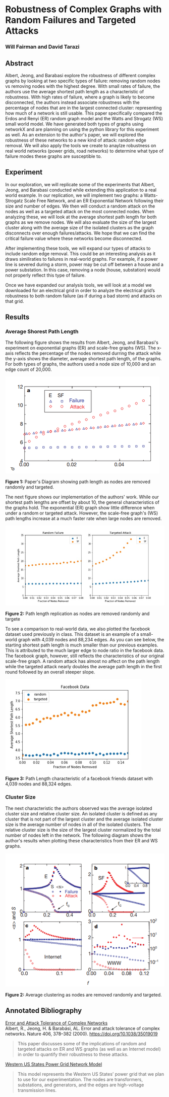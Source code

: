 # Robustness of Complex Graphs with Random Failures and Targeted Attacks
### Will Fairman and David Tarazi

## Abstract
Albert, Jeong, and Barabasi explore the robustness of different complex graphs by looking at two specific types of failure: removing random nodes vs removing nodes with the highest degree. With small rates of failure, the authors use the average shortest path length as a characteristic of robustness. With high rates of failure, where a graph is likely to become disconnected, the authors instead associate robustness with the percentage of nodes that are in the largest connected cluster: representing how much of a network is still usable. This paper specifically compared the Erdos and Renyi (ER) random graph model and the Watts and Strogatz (WS) small world model. We have generated both types of graphs using networkX and are planning on using the python library for this experiment as well. As an extension to the author's paper, we will explored the robustness of these networks to a new kind of attack: random edge removal. We will also apply the tools we create to anaylze robustness on real world networks (power grids, road networks) to determine what type of failure modes these graphs are susceptible to.

## Experiment
In our exploration, we will replicate some of the experiments that Albert, Jeong, and Barabasi conducted while extending this application to a real world example. In our replication, we will implement two graphs: a Watts-Strogatz Scale Free Network, and an ER Exponential Network following their size and number of edges. We then will conduct a random attack on the nodes as well as a targeted attack on the most connected nodes. When analyzing these, we will look at the average shortest path length for both graphs as we remove nodes. We will also evaluate the size of the largest cluster along with the average size of the isolated clusters as the graph disconnects over enough failures/attacks. We hope that we can find the critical failure value where these networks become disconnected.

After implementing these tools, we will expand our types of attacks to include random edge removal. This could be an interesting analysis as it draws similiraties to failures in real-world graphs. For example, if a power line is severed during a storm, power may be cut off between a house and a power substation. In this case, removing a node (house, substation) would not properly reflect this type of failure. 

Once we have expanded our analysis tools, we will look at a model we downloaded for an electrical grid in order to analyze the electrical grid’s robustness to both random failure (as if during a bad storm) and attacks on that grid.

## Results

### Average Shorest Path Length
The following figure shows the results from Albert, Jeong, and Barabasi's experiment on exponential graphs (ER) and scale-free graphs (WS). The x-axis reflects the percentage of the nodes removed durring the attack while the y-axis shows the diameter, average shortest path length, of the graphs. For both types of graphs, the authors used a node size of 10,000 and an edge count of 20,000.

![pathlengthReplication](figures/projectproposal2.png)

**Figure 1:** Paper's Diagram showing path length as nodes are removed randomly and targeted.

The next figure shows our implementation of the authors' work. While our shortest path lengths are offset by about 10, the general characteristics of the graphs hold. The exponential (ER) graph show little difference when under a random or targeted attack. However, the scale-free graph's (WS) path lengths increase at a much faster rate when large nodes are removed.

![pathLengthReplicationUs](figures/fig1_replicated.jpg)

**Figure 2:** Path length replication as nodes are removed randomly and targete

To see a comparison to real-world data, we also plotted the facebook dataset used previously in class. This dataset is an example of a small-world graph with 4,039 nodes and 88,234 edges. As you can see below, the starting shortest path length is much smaller than our previous examples. This is attributed to the much larger edge to node ratio in the facebook data. The facebook graph, however, still reflects the characteristics of our original scale-free graph. A random attack has almost no affect on the path length while the targeted attack nearly doubles the average path length in the first round followed by an overall steeper slope. 

![pathLengthfb](figures/fig1_fb_replicated.jpg)

**Figure 3:** Path Length characteristic of a facebook friends dataset with 4,039 nodes and 88,324 edges.


### Cluster Size
The next characteristic the authors observed was the average isolated cluster size and relative cluster size. An isolated cluster is defined as any cluster that is not part of the largest cluster and the average isolated cluster size is the average number of nodes in all of the isolated clusters. The relative cluster size is the size of the largest cluster normalized by the total number of nodes left in the network. The following diagram shows the author's results when plotting these characteristics from their ER and WS graphs.

![clusterReplication](figures/projectproposal1.png)

**Figure 2:** Average clustering as nodes are removed randomly and targeted.


## Annotated Bibliography
[Error and Attack Tolerance of Complex Networks](https://www.nature.com/articles/35019019.pdf?origin=ppub)  
Albert, R., Jeong, H. & Barabási, AL. Error and attack tolerance of complex networks. Nature 406, 378–382 (2000). https://doi.org/10.1038/35019019
>This paper discusses some of the implications of random and targeted attacks on ER and WS graphs (as well as an Internet model) in order to quantify their robustness to these attacks.

[Western US States Power Grid Network Model](http://konect.cc/networks/opsahl-powergrid/)
>This model represents the Western US States’ power grid that we plan to use for our experimentation. The nodes are transformers, substations, and generators, and the edges are high-voltage transmission lines.
